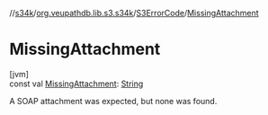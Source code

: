 //[s34k](../../../index.md)/[org.veupathdb.lib.s3.s34k](../index.md)/[S3ErrorCode](index.md)/[MissingAttachment](-missing-attachment.md)

# MissingAttachment

[jvm]\
const val [MissingAttachment](-missing-attachment.md): [String](https://kotlinlang.org/api/latest/jvm/stdlib/kotlin/-string/index.html)

A SOAP attachment was expected, but none was found.
